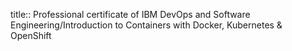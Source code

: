 title:: Professional certificate of IBM DevOps and Software Engineering/Introduction to Containers with Docker, Kubernetes & OpenShift
